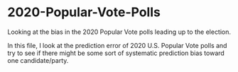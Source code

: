 # 2020-Popular-Vote-Polls
Looking at the bias in the 2020 Popular Vote polls leading up to the election.

In this file, I look at the prediction error of 2020 U.S. Popular Vote polls and try to see if there might be some sort of systematic prediction bias toward one candidate/party.
